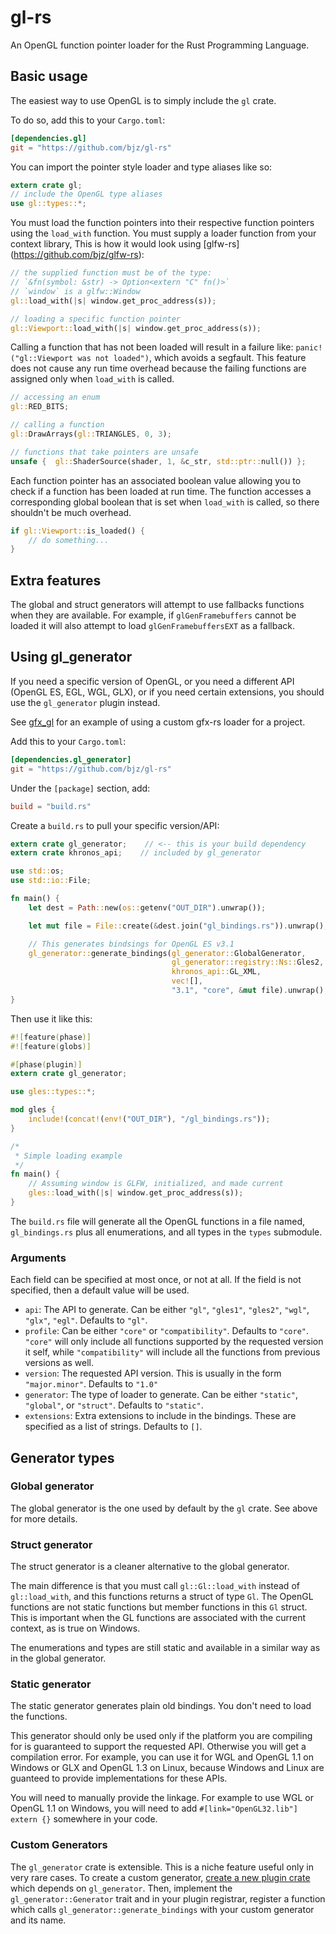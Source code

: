 # gl-rs

An OpenGL function pointer loader for the Rust Programming Language.

## Basic usage

The easiest way to use OpenGL is to simply include the `gl` crate.

To do so, add this to your `Cargo.toml`:

```toml
[dependencies.gl]
git = "https://github.com/bjz/gl-rs"
```

You can import the pointer style loader and type aliases like so:

~~~rust
extern crate gl;
// include the OpenGL type aliases
use gl::types::*;
~~~

You must load the function pointers into their respective function pointers
using the `load_with` function. You must supply a loader function from your
context library, This is how it would look using [glfw-rs]
(https://github.com/bjz/glfw-rs):

~~~rust
// the supplied function must be of the type:
// `&fn(symbol: &str) -> Option<extern "C" fn()>`
// `window` is a glfw::Window
gl::load_with(|s| window.get_proc_address(s));

// loading a specific function pointer
gl::Viewport::load_with(|s| window.get_proc_address(s));
~~~

Calling a function that has not been loaded will result in a failure like:
`panic!("gl::Viewport was not loaded")`, which avoids a segfault. This feature
does not cause any run time overhead because the failing functions are
assigned only when `load_with` is called.

~~~rust
// accessing an enum
gl::RED_BITS;

// calling a function
gl::DrawArrays(gl::TRIANGLES, 0, 3);

// functions that take pointers are unsafe
unsafe {  gl::ShaderSource(shader, 1, &c_str, std::ptr::null()) };
~~~

Each function pointer has an associated boolean value allowing you to
check if a function has been loaded at run time. The function accesses a
corresponding global boolean that is set when `load_with` is called, so there
shouldn't be much overhead.

~~~rust
if gl::Viewport::is_loaded() {
    // do something...
}
~~~

## Extra features

The global and struct generators will attempt to use fallbacks functions when
they are available. For example, if `glGenFramebuffers` cannot be loaded it will
also attempt to load `glGenFramebuffersEXT` as a fallback.

## Using gl_generator

If you need a specific version of OpenGL, or you need a different API
(OpenGL ES, EGL, WGL, GLX), or if you need certain extensions, you should use
the `gl_generator` plugin instead.

See [gfx_gl](https://github.com/gfx-rs/gfx_gl) for an example of using a
custom gfx-rs loader for a project.

Add this to your `Cargo.toml`:

~~~toml
[dependencies.gl_generator]
git = "https://github.com/bjz/gl-rs"
~~~

Under the `[package]` section, add:

~~~toml
build = "build.rs"
~~~

Create a `build.rs` to pull your specific version/API:

~~~rust
extern crate gl_generator;    // <-- this is your build dependency
extern crate khronos_api;    // included by gl_generator

use std::os;
use std::io::File;

fn main() {
    let dest = Path::new(os::getenv("OUT_DIR").unwrap());

    let mut file = File::create(&dest.join("gl_bindings.rs")).unwrap();

    // This generates bindsings for OpenGL ES v3.1
    gl_generator::generate_bindings(gl_generator::GlobalGenerator,
                                    gl_generator::registry::Ns::Gles2,
                                    khronos_api::GL_XML,
                                    vec![],
                                    "3.1", "core", &mut file).unwrap();
}
~~~

Then use it like this:

~~~rust
#![feature(phase)]
#![feature(globs)]

#[phase(plugin)]
extern crate gl_generator;

use gles::types::*;

mod gles {
    include!(concat!(env!("OUT_DIR"), "/gl_bindings.rs"));
}

/*
 * Simple loading example
 */
fn main() {
    // Assuming window is GLFW, initialized, and made current
    gles::load_with(|s| window.get_proc_address(s));
}
~~~

The `build.rs` file will generate all the OpenGL functions in a file named,
`gl_bindings.rs` plus all enumerations, and all types in the `types` submodule.

### Arguments

Each field can be specified at most once, or not at all. If the field is not
specified, then a default value will be used.

- `api`: The API to generate. Can be either `"gl"`, `"gles1"`, `"gles2"`,
  `"wgl"`, `"glx"`, `"egl"`. Defaults to `"gl"`.
- `profile`: Can be either `"core"` or `"compatibility"`. Defaults to
  `"core"`. `"core"` will only include all functions supported by the
  requested version it self, while `"compatibility"` will include all the
  functions from previous versions as well.
- `version`: The requested API version. This is usually in the form
  `"major.minor"`. Defaults to `"1.0"`
- `generator`: The type of loader to generate. Can be either `"static"`,
  `"global"`, or `"struct"`. Defaults to `"static"`.
- `extensions`: Extra extensions to include in the bindings. These are
  specified as a list of strings. Defaults to `[]`.

## Generator types

### Global generator

The global generator is the one used by default by the `gl` crate. See above
for more details.

### Struct generator

The struct generator is a cleaner alternative to the global generator.

The main difference is that you must call `gl::Gl::load_with` instead of
`gl::load_with`, and this functions returns a struct of type `Gl`. The OpenGL
functions are not static functions but member functions in this `Gl` struct.
This is important when the GL functions are associated with the current
context, as is true on Windows.

The enumerations and types are still static and available in a similar way as
in the global generator.

### Static generator

The static generator generates plain old bindings. You don't need to load the
functions.

This generator should only be used only if the platform you are compiling for
is guaranteed to support the requested API. Otherwise you will get a
compilation error.
For example, you can use it for WGL and OpenGL 1.1 on Windows or GLX and
OpenGL 1.3 on Linux, because Windows and Linux are guanteed to provide
implementations for these APIs.

You will need to manually provide the linkage. For example to use WGL or
OpenGL 1.1 on Windows, you will need to add
`#[link="OpenGL32.lib"] extern {}` somewhere in your code.

### Custom Generators

The `gl_generator` crate is extensible. This is a niche feature useful only in
very rare cases. To create a custom generator, [create a new plugin
crate](http://doc.rust-lang.org/guide-plugin.html#syntax-extensions) which
depends on `gl_generator`. Then, implement the `gl_generator::Generator` trait
and in your plugin registrar, register a function which calls
`gl_generator::generate_bindings` with your custom generator and its name.
